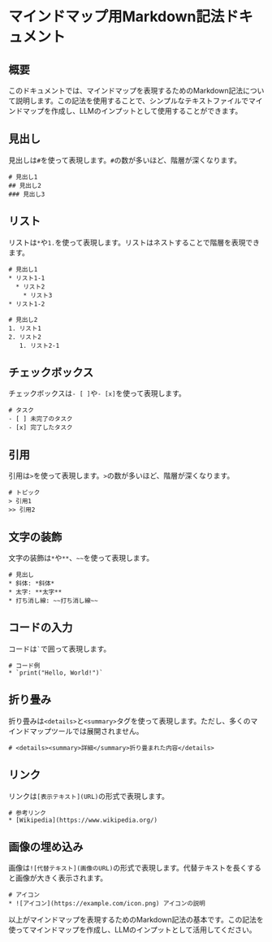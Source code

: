 # マインドマップ用Markdown記法ドキュメント

## 概要
このドキュメントでは、マインドマップを表現するためのMarkdown記法について説明します。この記法を使用することで、シンプルなテキストファイルでマインドマップを作成し、LLMのインプットとして使用することができます。

## 見出し
見出しは`#`を使って表現します。`#`の数が多いほど、階層が深くなります。

```
# 見出し1
## 見出し2
### 見出し3
```

## リスト
リストは`*`や`1.`を使って表現します。リストはネストすることで階層を表現できます。

```
# 見出し1
* リスト1-1
  * リスト2
    * リスト3
* リスト1-2

# 見出し2 
1. リスト1
2. リスト2
   1. リスト2-1
```

## チェックボックス
チェックボックスは`- [ ]`や`- [x]`を使って表現します。

```
# タスク
- [ ] 未完了のタスク
- [x] 完了したタスク
```

## 引用
引用は`>`を使って表現します。`>`の数が多いほど、階層が深くなります。

```
# トピック
> 引用1
>> 引用2
```

## 文字の装飾
文字の装飾は`*`や`**`、`~~`を使って表現します。

```
# 見出し
* 斜体: *斜体*
* 太字: **太字**
* 打ち消し線: ~~打ち消し線~~
```

## コードの入力
コードは`` ` ``で囲って表現します。

```
# コード例
* `print("Hello, World!")`
```

## 折り畳み
折り畳みは`<details>`と`<summary>`タグを使って表現します。ただし、多くのマインドマップツールでは展開されません。

```
# <details><summary>詳細</summary>折り畳まれた内容</details>
```

## リンク
リンクは`[表示テキスト](URL)`の形式で表現します。

```
# 参考リンク
* [Wikipedia](https://www.wikipedia.org/)
```

## 画像の埋め込み
画像は`![代替テキスト](画像のURL)`の形式で表現します。代替テキストを長くすると画像が大きく表示されます。

```
# アイコン
* ![アイコン](https://example.com/icon.png) アイコンの説明
```

以上がマインドマップを表現するためのMarkdown記法の基本です。この記法を使ってマインドマップを作成し、LLMのインプットとして活用してください。